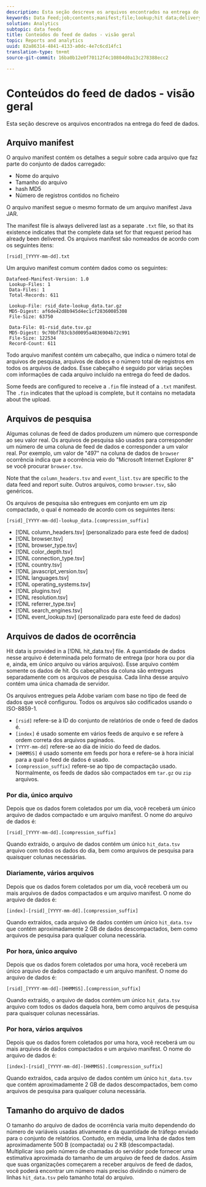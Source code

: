 ```yaml
---
description: Esta seção descreve os arquivos encontrados na entrega do feed de dados.
keywords: Data Feed;job;contents;manifest;file;lookup;hit data;delivery contents
solution: Analytics
subtopic: data feeds
title: Conteúdos do feed de dados - visão geral
topic: Reports and analytics
uuid: 82a86314-4841-4133-a0dc-4e7c6cd14fc1
translation-type: tm+mt
source-git-commit: 16ba0b12e0f70112f4c10804d0a13c278388ecc2

---
```



# Conteúdos do feed de dados - visão geral

Esta seção descreve os arquivos encontrados na entrega do feed de dados.

## Arquivo manifest

O arquivo manifest contém os detalhes a seguir sobre cada arquivo que faz parte do conjunto de dados carregado:

* Nome do arquivo
* Tamanho do arquivo
* hash MD5
* Número de registros contidos no ficheiro

O arquivo manifest segue o mesmo formato de um arquivo manifest Java JAR.

The manifest file is always delivered last as a separate `.txt` file, so that its existence indicates that the complete data set for that request period has already been delivered. Os arquivos manifest são nomeados de acordo com os seguintes itens:

```text
[rsid]_[YYYY-mm-dd].txt
```

Um arquivo manifest comum contém dados como os seguintes:

```text
Datafeed-Manifest-Version: 1.0
 Lookup-Files: 1
 Data-Files: 1
 Total-Records: 611

 Lookup-File: rsid_date-lookup_data.tar.gz
 MD5-Digest: af6de42d8b945d4ec1cf28360085308
 File-Size: 63750

 Data-File: 01-rsid_date.tsv.gz
 MD5-Digest: 9c70bf783cb3d0095a4836904b72c991
 File-Size: 122534
 Record-Count: 611
```

Todo arquivo manifest contém um cabeçalho, que indica o número total de arquivos de pesquisa, arquivos de dados e o número total de registros em todos os arquivos de dados. Esse cabeçalho é seguido por várias seções com informações de cada arquivo incluído na entrega do feed de dados.

Some feeds are configured to receive a `.fin` file instead of a `.txt` manifest. The `.fin` indicates that the upload is complete, but it contains no metadata about the upload.

## Arquivos de pesquisa

Algumas colunas de feed de dados produzem um número que corresponde ao seu valor real. Os arquivos de pesquisa são usados para corresponder um número de uma coluna de feed de dados e corresponder a um valor real. Por exemplo, um valor de "497" na coluna de dados de `browser` ocorrência indica que a ocorrência veio do "Microsoft Internet Explorer 8" se você procurar `browser.tsv`.

Note that the `column_headers.tsv` and `event_list.tsv` are specific to the data feed and report suite. Outros arquivos, como `browser.tsv`, são genéricos.

Os arquivos de pesquisa são entregues em conjunto em um zip compactado, o qual é nomeado de acordo com os seguintes itens:

```text
[rsid]_[YYYY-mm-dd]-lookup_data.[compression_suffix]
```

* [!DNL column_headers.tsv] (personalizado para este feed de dados)
* [!DNL browser.tsv]
* [!DNL browser_type.tsv]
* [!DNL color_depth.tsv]
* [!DNL connection_type.tsv]
* [!DNL country.tsv]
* [!DNL javascript_version.tsv]
* [!DNL languages.tsv]
* [!DNL operating_systems.tsv]
* [!DNL plugins.tsv]
* [!DNL resolution.tsv]
* [!DNL referrer_type.tsv]
* [!DNL search_engines.tsv]
* [!DNL event_lookup.tsv] (personalizado para este feed de dados)

## Arquivos de dados de ocorrência

Hit data is provided in a [!DNL hit_data.tsv] file. A quantidade de dados nesse arquivo é determinada pelo formato de entrega (por hora ou por dia e, ainda, em único arquivo ou vários arquivos). Esse arquivo contém somente os dados de hit. Os cabeçalhos da coluna são entregues separadamente com os arquivos de pesquisa. Cada linha desse arquivo contém uma única chamada de servidor.

Os arquivos entregues pela Adobe variam com base no tipo de feed de dados que você configurou. Todos os arquivos são codificados usando o ISO-8859-1.

* `[rsid]` refere-se à ID do conjunto de relatórios de onde o feed de dados é.
* `[index]` é usado somente em vários feeds de arquivo e se refere à ordem correta dos arquivos paginados.
* `[YYYY-mm-dd]` refere-se ao dia de início do feed de dados.
* `[HHMMSS]` é usado somente em feeds por hora e refere-se à hora inicial para a qual o feed de dados é usado.
* `[compression_suffix]` refere-se ao tipo de compactação usado. Normalmente, os feeds de dados são compactados em `tar.gz` ou `zip` arquivos.

### Por dia, único arquivo

Depois que os dados forem coletados por um dia, você receberá um único arquivo de dados compactado e um arquivo manifest. O nome do arquivo de dados é:

`[rsid]_[YYYY-mm-dd].[compression_suffix]`

Quando extraído, o arquivo de dados contém um único `hit_data.tsv` arquivo com todos os dados do dia, bem como arquivos de pesquisa para quaisquer colunas necessárias.

### Diariamente, vários arquivos

Depois que os dados forem coletados por um dia, você receberá um ou mais arquivos de dados compactados e um arquivo manifest. O nome do arquivo de dados é:

`[index]-[rsid]_[YYYY-mm-dd].[compression_suffix]`

Quando extraídos, cada arquivo de dados contém um único `hit_data.tsv` que contém aproximadamente 2 GB de dados descompactados, bem como arquivos de pesquisa para qualquer coluna necessária.

### Por hora, único arquivo

Depois que os dados forem coletados por uma hora, você receberá um único arquivo de dados compactado e um arquivo manifest. O nome do arquivo de dados é:

`[rsid]_[YYYY-mm-dd]-[HHMMSS].[compression_suffix]`

Quando extraído, o arquivo de dados contém um único `hit_data.tsv` arquivo com todos os dados daquela hora, bem como arquivos de pesquisa para quaisquer colunas necessárias.

### Por hora, vários arquivos

Depois que os dados forem coletados por uma hora, você receberá um ou mais arquivos de dados compactados e um arquivo manifest. O nome do arquivo de dados é:

`[index]-[rsid]_[YYYY-mm-dd]-[HHMMSS].[compression_suffix]`

Quando extraídos, cada arquivo de dados contém um único `hit_data.tsv` que contém aproximadamente 2 GB de dados descompactados, bem como arquivos de pesquisa para qualquer coluna necessária.

## Tamanho do arquivo de dados

O tamanho do arquivo de dados de ocorrência varia muito dependendo do número de variáveis usadas ativamente e da quantidade de tráfego enviado para o conjunto de relatórios. Contudo, em média, uma linha de dados tem aproximadamente 500 B (compactada) ou 2 KB (descompactada). Multiplicar isso pelo número de chamadas do servidor pode fornecer uma estimativa aproximada do tamanho de um arquivo de feed de dados. Assim que suas organizações começarem a receber arquivos de feed de dados, você poderá encontrar um número mais preciso dividindo o número de linhas `hit_data.tsv` pelo tamanho total do arquivo.
